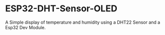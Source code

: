 # ESP32-DHT-Sensor-OLED
A Simple display of temperature and humidity using a DHT22 Sensor and a Esp32 Dev Module.
